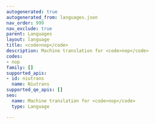```yaml
---
autogenerated: true
autogenerated_from: languages.json
nav_order: 999
nav_exclude: true
parent: Languages
layout: language
title: <code>nop</code>
description: Machine translation for <code>nop</code>
codes:
- nop
family: []
supported_apis:
- id: niutrans
  name: Niutrans
supported_qe_apis: []
seo:
  name: Machine translation for <code>nop</code>
  type: Language

---
```


